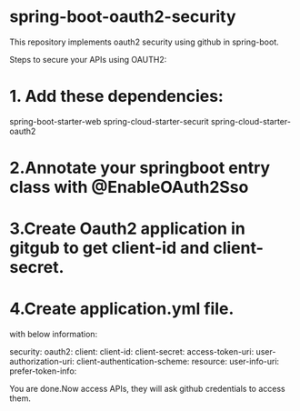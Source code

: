 # spring-boot-oauth2-security
This repository implements oauth2 security using  github in spring-boot.

Steps to secure your APIs using OAUTH2:

# 1. Add these dependencies:
spring-boot-starter-web
spring-cloud-starter-securit
spring-cloud-starter-oauth2

# 2.Annotate your springboot entry class with @EnableOAuth2Sso

# 3.Create Oauth2 application in gitgub to get client-id and client-secret.

# 4.Create application.yml file.
with below information:

security:
  oauth2:
    client:
      client-id:
      client-secret:
      access-token-uri:
      user-authorization-uri:
      client-authentication-scheme:
    resource:
      user-info-uri:
      prefer-token-info:


You are done.Now access APIs, they will ask github credentials to access them.
      
      
    



